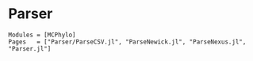 # Parser
```@autodocs
Modules = [MCPhylo]
Pages   = ["Parser/ParseCSV.jl", "ParseNewick.jl", "ParseNexus.jl", "Parser.jl"]
```
